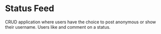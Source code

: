 # Status Feed

CRUD application where users have the choice to post anonymous or show their username. Users like and comment on a status.